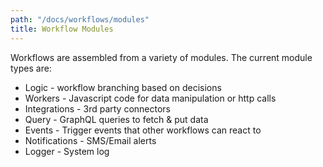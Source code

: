 ```yaml
---
path: "/docs/workflows/modules"
title: Workflow Modules
---
```



Workflows are assembled from a variety of modules. The current module types are:

- Logic - workflow branching based on decisions 
- Workers - Javascript code for data manipulation or http calls
- Integrations - 3rd party connectors
- Query - GraphQL queries to fetch & put data
- Events - Trigger events that other workflows can react to
- Notifications - SMS/Email alerts
- Logger - System log

